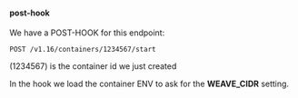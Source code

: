#### post-hook

We have a POST-HOOK for this endpoint:

```
POST /v1.16/containers/1234567/start
```

(1234567) is the container id we just created

In the hook we load the container ENV to ask for the **WEAVE_CIDR** setting.